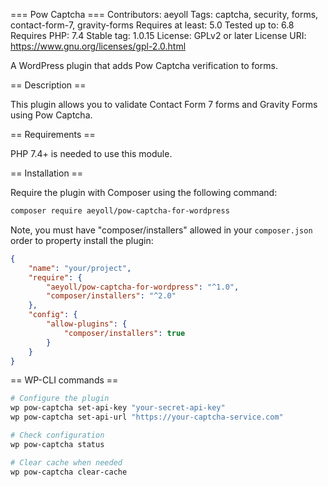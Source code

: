 === Pow Captcha ===
Contributors: aeyoll
Tags: captcha, security, forms, contact-form-7, gravity-forms
Requires at least: 5.0
Tested up to: 6.8
Requires PHP: 7.4
Stable tag: 1.0.15
License: GPLv2 or later
License URI: https://www.gnu.org/licenses/gpl-2.0.html

A WordPress plugin that adds Pow Captcha verification to forms.

== Description ==

This plugin allows you to validate Contact Form 7 forms and Gravity Forms using Pow Captcha.

== Requirements ==

PHP 7.4+ is needed to use this module.

== Installation ==

Require the plugin with Composer using the following command:

```sh
composer require aeyoll/pow-captcha-for-wordpress
```

Note, you must have "composer/installers" allowed in your `composer.json` order to property install the plugin:

```json
{
    "name": "your/project",
    "require": {
        "aeyoll/pow-captcha-for-wordpress": "^1.0",
        "composer/installers": "^2.0"
    },
    "config": {
        "allow-plugins": {
            "composer/installers": true
        }
    }
}
```

== WP-CLI commands ==

```sh
# Configure the plugin
wp pow-captcha set-api-key "your-secret-api-key"
wp pow-captcha set-api-url "https://your-captcha-service.com"

# Check configuration
wp pow-captcha status

# Clear cache when needed
wp pow-captcha clear-cache
```
